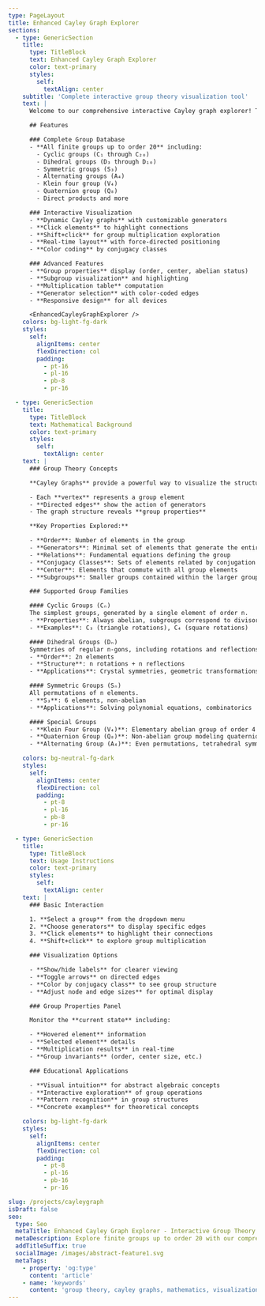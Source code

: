 ```yaml
---
type: PageLayout
title: Enhanced Cayley Graph Explorer
sections:
  - type: GenericSection
    title:
      type: TitleBlock
      text: Enhanced Cayley Graph Explorer
      color: text-primary
      styles:
        self:
          textAlign: center
    subtitle: 'Complete interactive group theory visualization tool'
    text: |
      Welcome to our comprehensive interactive Cayley graph explorer! This tool provides a complete implementation of all finite groups up to order 20, eliminating the need for SageMath dependencies while offering enhanced visualization capabilities.

      ## Features

      ### Complete Group Database
      - **All finite groups up to order 20** including:
        - Cyclic groups (C₁ through C₂₀)
        - Dihedral groups (D₃ through D₁₀)
        - Symmetric groups (S₃)
        - Alternating groups (A₄)
        - Klein four group (V₄)
        - Quaternion group (Q₈)
        - Direct products and more

      ### Interactive Visualization
      - **Dynamic Cayley graphs** with customizable generators
      - **Click elements** to highlight connections
      - **Shift+click** for group multiplication exploration
      - **Real-time layout** with force-directed positioning
      - **Color coding** by conjugacy classes

      ### Advanced Features
      - **Group properties** display (order, center, abelian status)
      - **Subgroup visualization** and highlighting
      - **Multiplication table** computation
      - **Generator selection** with color-coded edges
      - **Responsive design** for all devices

      <EnhancedCayleyGraphExplorer />
    colors: bg-light-fg-dark
    styles:
      self:
        alignItems: center
        flexDirection: col
        padding:
          - pt-16
          - pl-16
          - pb-8
          - pr-16

  - type: GenericSection
    title:
      type: TitleBlock
      text: Mathematical Background
      color: text-primary
      styles:
        self:
          textAlign: center
    text: |
      ### Group Theory Concepts

      **Cayley Graphs** provide a powerful way to visualize the structure of finite groups. In a Cayley graph:

      - Each **vertex** represents a group element
      - **Directed edges** show the action of generators  
      - The graph structure reveals **group properties**

      **Key Properties Explored:**

      - **Order**: Number of elements in the group
      - **Generators**: Minimal set of elements that generate the entire group
      - **Relations**: Fundamental equations defining the group
      - **Conjugacy Classes**: Sets of elements related by conjugation
      - **Center**: Elements that commute with all group elements
      - **Subgroups**: Smaller groups contained within the larger group

      ### Supported Group Families

      #### Cyclic Groups (Cₙ)
      The simplest groups, generated by a single element of order n.
      - **Properties**: Always abelian, subgroups correspond to divisors
      - **Examples**: C₃ (triangle rotations), C₄ (square rotations)

      #### Dihedral Groups (Dₙ)
      Symmetries of regular n-gons, including rotations and reflections.
      - **Order**: 2n elements
      - **Structure**: n rotations + n reflections
      - **Applications**: Crystal symmetries, geometric transformations

      #### Symmetric Groups (Sₙ)
      All permutations of n elements.
      - **S₃**: 6 elements, non-abelian
      - **Applications**: Solving polynomial equations, combinatorics

      #### Special Groups
      - **Klein Four Group (V₄)**: Elementary abelian group of order 4
      - **Quaternion Group (Q₈)**: Non-abelian group modeling quaternion multiplication
      - **Alternating Group (A₄)**: Even permutations, tetrahedral symmetries

    colors: bg-neutral-fg-dark
    styles:
      self:
        alignItems: center
        flexDirection: col
        padding:
          - pt-8
          - pl-16
          - pb-8
          - pr-16

  - type: GenericSection
    title:
      type: TitleBlock
      text: Usage Instructions
      color: text-primary
      styles:
        self:
          textAlign: center
    text: |
      ### Basic Interaction

      1. **Select a group** from the dropdown menu
      2. **Choose generators** to display specific edges
      3. **Click elements** to highlight their connections
      4. **Shift+click** to explore group multiplication

      ### Visualization Options

      - **Show/hide labels** for clearer viewing
      - **Toggle arrows** on directed edges
      - **Color by conjugacy class** to see group structure
      - **Adjust node and edge sizes** for optimal display

      ### Group Properties Panel

      Monitor the **current state** including:

      - **Hovered element** information
      - **Selected element** details
      - **Multiplication results** in real-time
      - **Group invariants** (order, center size, etc.)

      ### Educational Applications

      - **Visual intuition** for abstract algebraic concepts
      - **Interactive exploration** of group operations
      - **Pattern recognition** in group structures
      - **Concrete examples** for theoretical concepts

    colors: bg-light-fg-dark
    styles:
      self:
        alignItems: center
        flexDirection: col
        padding:
          - pt-8
          - pl-16
          - pb-16
          - pr-16

slug: /projects/cayleygraph
isDraft: false
seo:
  type: Seo
  metaTitle: Enhanced Cayley Graph Explorer - Interactive Group Theory
  metaDescription: Explore finite groups up to order 20 with our comprehensive interactive Cayley graph explorer. Features complete group database, multiplication visualization, and advanced highlighting.
  addTitleSuffix: true
  socialImage: /images/abstract-feature1.svg
  metaTags:
    - property: 'og:type'
      content: 'article'
    - name: 'keywords'
      content: 'group theory, cayley graphs, mathematics, visualization, finite groups, interactive'
---
```

